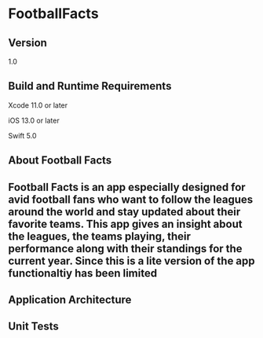 # FootballFacts

<h2>Version</h2>
<p>1.0</p>

<h2>Build and Runtime Requirements</h2>
  <p>Xcode 11.0 or later</p>
  </p>iOS 13.0 or later</p>
</p>Swift 5.0</p>

<h2>About Football Facts<h2>
<p>Football Facts is an app especially designed for avid football fans who want to follow the leagues around the world and stay updated about their favorite teams. This app gives an insight about the leagues, the teams playing, their performance along with their standings for the current year. Since this is a lite version of the app functionaltiy has been limited</p>

<h2>Application Architecture<h2>
  
<h2>Unit Tests<h2>  
